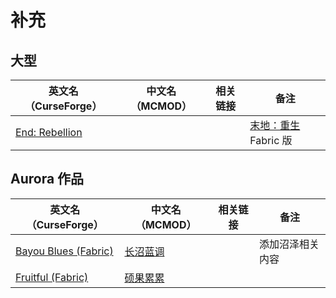 # 补充

## 大型

| 英文名（CurseForge）                                                         | 中文名（MCMOD） | 相关链接 | 备注                                                         |
| ---------------------------------------------------------------------------- | --------------- | -------- | ------------------------------------------------------------ |
| [End: Rebellion](https://www.curseforge.com/minecraft/mc-mods/end-rebellion) |                 |          | [末地：重生](https://www.mcmod.cn/class/2240.html) Fabric 版 |

## Aurora 作品

| 英文名（CurseForge）                                                                    | 中文名（MCMOD）                                  | 相关链接 | 备注             |
| --------------------------------------------------------------------------------------- | ------------------------------------------------ | -------- | ---------------- |
| [Bayou Blues (Fabric)](https://www.curseforge.com/minecraft/mc-mods/bayou-blues-fabric) | [长沼蓝调](https://www.mcmod.cn/class/4621.html) |          | 添加沼泽相关内容 |
| [Fruitful (Fabric)](https://www.curseforge.com/minecraft/mc-mods/fruitful-fabric)       | [硕果累累](https://www.mcmod.cn/class/4235.html) |          |                  |
